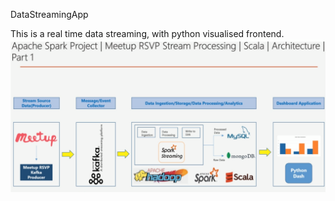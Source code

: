 DataStreamingApp

This is a real time data streaming, with python visualised frontend.
![alt text](https://github.com/charity1475/DataStreamingApp/blob/main/apacheapp.png?raw=true)
